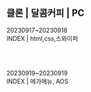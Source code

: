 ## 클론 | 달콤커피 | PC

20230917~20230918<br>
INDEX | html,css,스와이퍼 

<br><br>

20230919~20230919<br>
INDEX | 메가메뉴, AOS
